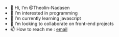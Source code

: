 - 👋 Hi, I’m @Theolin-Nadasen
- 👀 I’m interested in programming
- 🌱 I’m currently learning javascript
- 💞️ I’m looking to collaborate on front-end projects
- 📫 How to reach me : [email](nadasentheolin@gmail.com "This is my email")



<!---
Theolin-Nadasen/Theolin-Nadasen is a ✨ special ✨ repository because its `README.md` (this file) appears on your GitHub profile.
You can click the Preview link to take a look at your changes.
--->
